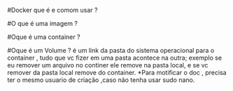 #Docker que é e comom usar ?

#O que é uma imagem ?

#Oque é uma container ?

#Oque é um Volume ?
 é um link da pasta do sistema operacional para o container , tudo que vc fizer em uma pasta acontece na outra;
 exemplo se eu remover um arquivo no continer ele remove na pasta local, e se vc remover da pasta local remove do container.
 *Para motificar o doc , precisa ter o mesmo usuario de criação ,caso não tenha usar sudo nano.
